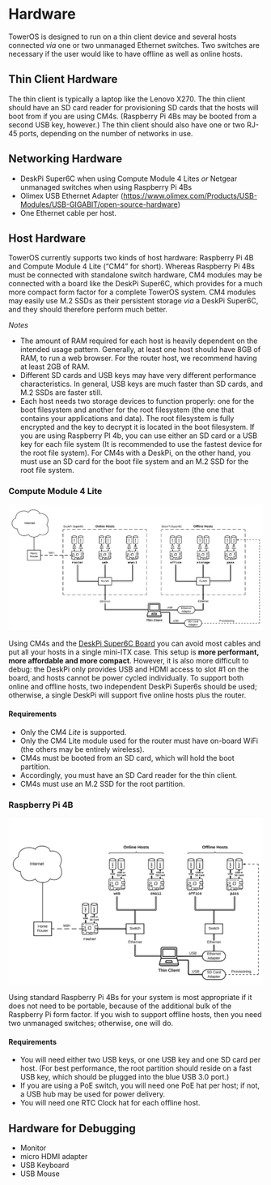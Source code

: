 # Hardware

TowerOS is designed to run on a thin client device and several hosts connected _via_ one or two unmanaged Ethernet switches. Two switches are necessary if the user would like to have offline as well as online hosts.


## Thin Client Hardware
The thin client is typically a laptop like the Lenovo X270. The thin client should have an SD card reader for provisioning SD cards that the hosts will boot from if you are using CM4s. (Raspberry Pi 4Bs may be booted from a second USB key, however.) The thin client should also have one or two RJ-45 ports, depending on the number of networks in use.


## Networking Hardware
- DeskPi Super6C when using Compute Module 4 Lites *or* Netgear unmanaged switches when using Raspberry Pi 4Bs
- Olimex USB Ethernet Adapter (https://www.olimex.com/Products/USB-Modules/USB-GIGABIT/open-source-hardware)
- One Ethernet cable per host.


## Host Hardware
TowerOS currently supports two kinds of host hardware: Raspberry Pi 4B and Compute Module 4 Lite (“CM4” for short). Whereas Raspberry Pi 4Bs must be connected with standalone switch hardware, CM4 modules may be connected with a board like the DeskPi Super6C, which provides for a much more compact form factor for a complete TowerOS system. CM4 modules may easily use M.2 SSDs as their persistent storage _via_ a DeskPi Super6C, and they should therefore perform much better.

*Notes*
- The amount of RAM required for each host is heavily dependent on the intended usage pattern. Generally, at least one host should have 8GB of RAM, to run a web browser. For the router host, we recommend having at least 2GB of RAM.
- Different SD cards and USB keys may have very different performance characteristics. In general, USB keys are much faster than SD cards, and M.2 SSDs are faster still.
- Each host needs two storage devices to function properly: one for the boot filesystem and another for the root filesystem (the one that contains your applications and data). The root filesystem is fully encrypted and the key to decrypt it is located in the boot filesystem. If you are using Raspberry PI 4b, you can use either an SD card or a USB key for each file system (It is recommended to use the fastest device for the root file system). For CM4s with a DeskPi, on the other hand, you must use an SD card for the boot file system and an M.2 SSD for the root file system.


### Compute Module 4 Lite

![Diagram - CM4](img/diagram-cm4.png)

Using CM4s and the [DeskPi Super6C Board](https://deskpi.com/collections/deskpi-super6c/products/deskpi-super6c-raspberry-pi-cm4-cluster-mini-itx-board-6-rpi-cm4-supported) you can avoid most cables and put all your hosts in a single mini-ITX case. This setup is **more performant, more affordable and more compact**. However, it is also more difficult to debug: the DeskPi only provides USB and HDMI access to slot #1 on the board, and hosts cannot be power cycled individually. To support both online and offline hosts, two independent DeskPi Super6s should be used; otherwise, a single DeskPi will support five online hosts plus the router.

#### Requirements
- Only the CM4 *Lite* is supported.
- Only the CM4 Lite module used for the router must have on-board WiFi (the others may be entirely wireless).
- CM4s must be booted from an SD card, which will hold the boot partition.
- Accordingly, you must have an SD Card reader for the thin client.
- CM4s must use an M.2 SSD for the root partition.


### Raspberry Pi 4B

![Diagram - RPi](img/diagram-rpi.png)

Using standard Raspberry Pi 4Bs for your system is most appropriate if it does not need to be portable, because of the additional bulk of the Raspberry Pi form factor. If you wish to support offline hosts, then you need two unmanaged switches; otherwise, one will do.

#### Requirements
- You will need either two USB keys, or one USB key and one SD card per host. (For best performance, the root partition should reside on a fast USB key, which should be plugged into the blue USB 3.0 port.)
- If you are using a PoE switch, you will need one PoE hat per host; if not, a USB hub may be used for power delivery.
- You will need one RTC Clock hat for each offline host.


## Hardware for Debugging
* Monitor
* micro HDMI adapter
* USB Keyboard
* USB Mouse
